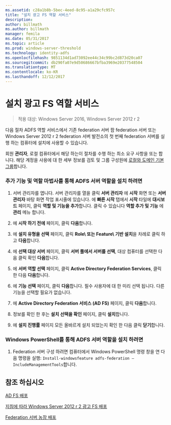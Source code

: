 ```yaml
---
ms.assetid: c28a1b8b-5bec-4eed-8c95-a1a29cfc957c
title: "설치 광고 FS 역할 서비스"
description: 
author: billmath
ms.author: billmath
manager: femila
ms.date: 05/31/2017
ms.topic: article
ms.prod: windows-server-threshold
ms.technology: identity-adfs
ms.openlocfilehash: 9851134d1ad73092ee44c34c99bc2d873d20ca07
ms.sourcegitcommit: db290fa07e9d50686667bfba3969e20377548504
ms.translationtype: MT
ms.contentlocale: ko-KR
ms.lasthandoff: 12/12/2017
---
```

# <a name="install-the-ad-fs-role-service"></a>설치 광고 FS 역할 서비스

>적용 대상: Windows Server 2016, Windows Server 2012 r 2

다음 절차 ADFS 역할 서비스에서 기존 federation 서버 팜 federation 서버 또는 Windows Server 2012 r 2 federation 서버 발전소의 첫 번째 federation 서버를 실행 하는 컴퓨터에 설치에 사용할 수 있습니다.  
  
회원 **관리자**, 로컬 컴퓨터에서 해당 하는이 절차를 수행 하는 최소 요구 사항을 또는 합니다.  해당 계정을 사용에 대 한 세부 정보를 검토 및 그룹 구성원에 [로컬와 도메인 기본 그룹](https://go.microsoft.com/fwlink/?LinkId=83477)합니다.   
  
### <a name="to-install-the-ad-fs-server-role-via-the-add-roles-and-features-wizard"></a>추가 기능 및 역할 마법사를 통해 ADFS 서버 역할을 설치 하려면  
  
1.  서버 관리자를 엽니다. 서버 관리자를 열을 클릭 **서버 관리자** 에 **시작** 화면 또는 **서버 관리자** 바탕 화면 작업 표시줄에 있습니다. 에 **빠른 시작** 탭에서 **시작** 타일에 **대시보드** 페이지, 클릭 **역할 및 기능을 추가**합니다. 클릭 수 있습니다 **역할 추가 및 기능** 에 **관리** 메뉴 합니다.  
  
2.  에 **시작 하기 전에** 페이지, 클릭 **다음**합니다.  
  
3.  에 **설치 유형을 선택** 페이지, 클릭 **Role\ 또는 Feature\ 기반 설치**을 차례로 클릭 하 고 **다음**합니다.  
  
4.  에 **선택 대상 서버** 페이지, 클릭 **서버 풀에서 서버를 선택**, 대상 컴퓨터를 선택한 다음 클릭 확인 **다음**합니다.  
  
5.  에 **서버 역할 선택** 페이지, 클릭 **Active Directory Federation Services**, 클릭 한 다음 **다음**합니다.  
  
6.  에 **기능 선택** 페이지, 클릭 **다음**합니다. 필수 사용자에 대 한 미리 선택 됩니다. 다른 기능을 선택할 필요가 없습니다.  
  
7.  에 **Active Directory Federation 서비스 \(AD FS\)** 페이지, 클릭 **다음**합니다.  
  
8.  정보를 확인 한 후는 **설치 선택을 확인** 페이지, 클릭 **설치**합니다.  
  
9. 에 **설치 진행률** 페이지 모든 올바르게 설치 되었는지 확인 한 다음 클릭 **닫기**합니다.  
  
### <a name="to-install-the-ad-fs-server-role-via-windows-powershell"></a>Windows PowerShell를 통해 ADFS 서버 역할을 설치 하려면  
  
1.  Federation 서버 구성 하려면 컴퓨터에서 Windows PowerShell 명령 창을 연 다음 명령을 실행: `Install-windowsfeature adfs-federation –IncludeManagementTools`합니다.  
  
## <a name="see-also"></a>참조 하십시오 

[AD FS 배포](../../ad-fs/AD-FS-Deployment.md)  

[지침에 따라 Windows Server 2012 r 2 광고 FS 배포](../../ad-fs/deployment/Windows-Server-2012-R2-AD-FS-Deployment-Guide.md)  
 
[Federation 서버 농장 배포](../../ad-fs/deployment/Deploying-a-Federation-Server-Farm.md)  
  

